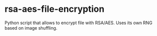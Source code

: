 # rsa-aes-file-encryption
Python script that allows to encrypt file with RSA/AES. Uses its own RNG based on image shuffling.
